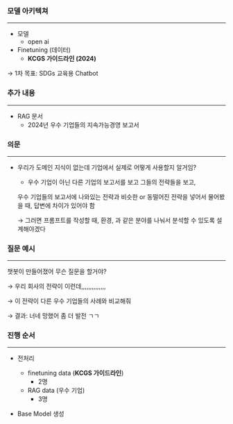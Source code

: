 ### 모델 아키텍쳐

---

- 모델
    - open ai
- Finetuning (데이터)
    - **KCGS 가이드라인 (2024)**

→ 1차 목표: SDGs 교육용 Chatbot

### 추가 내용

---

- RAG 문서
    - 2024년 우수 기업들의 지속가능경영 보고서

### 의문

---

- 우리가 도메인 지식이 없는데 기업에서 실제로 어떻게 사용할지 알거임?
    - 우수 기업이 아닌 다른 기업의 보고서를 보고 그들의 전략들을 보고,
    
    우수 기업들의 보고서에 나와있는 전략과 비슷한 or 동떨어진 전략을 넣어서 물어봤을 때, 답변에 차이가 있어야 함
    
    → 그러면 프롬프트를 작성할 때, 환경, 과 같은 분야를 나눠서 분석할 수 있도록 설계해야겠다
    

### 질문 예시

---

챗봇이 만들어졌어 무슨 질문을 할거야?

→ 우리 회사의 전략이 이런데,,,,,,,,,,,,,,

→ 이 전략이 다른 우수 기업들의 사례와 비교해줘

→ 결과: 너네 망했어 좀 더 발전 ㄱㄱ

### 진행 순서

---

- 전처리
    - finetuning data (**KCGS 가이드라인**)
        - 2명
    - RAG data (우수 기업)
        - 3명
        
- Base Model 생성
